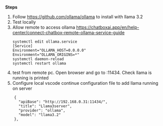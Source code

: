 **Steps**
1. Follow https://github.com/ollama/ollama to install with llama 3.2
2. Test locally
3. Allow remote to access ollama https://chatboxai.app/en/help-center/connect-chatbox-remote-ollama-service-guide
    ```
    systemctl edit ollama.service
    [Service]
    Environment="OLLAMA_HOST=0.0.0.0"
    Environment="OLLAMA_ORIGINS=*"
    systemctl daemon-reload
    systemctl restart ollama
    ```
4. test from remote pc. Open browser and go to <llama pc>:11434. Check llama is running is printed
5. Configure local vscode continue configuration file to add llama running on server
```
    {
      "apiBase": "http://192.168.0.31:11434/",
      "title": "Llama3server",
      "provider": "ollama",
      "model": "llama3.2"
    },

```
    
